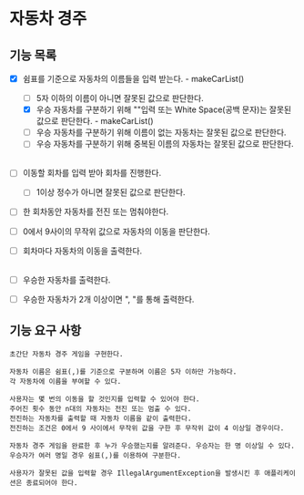 # 자동차 경주

## 기능 목록

- [x] 쉼표를 기준으로 자동차의 이름들을 입력 받는다. - makeCarList()
  - [ ] 5자 이하의 이름이 아니면 잘못된 값으로 판단한다.
  - [x] 우승 자동차를 구분하기 위해 ""입력 또는 White Space(공백 문자)는 잘못된 값으로 판단한다. - makeCarList() 
  - [ ] 우승 자동차를 구분하기 위해 이름이 없는 자동차는 잘못된 값으로 판단한다.
  - [ ] 우승 자동차를 구분하기 위해 중복된 이름의 자동차는 잘못된 값으로 판단한다.<br><br>

- [ ] 이동할 회차를 입력 받아 회차를 진행한다.
  - [ ] 1이상 정수가 아니면 잘못된 값으로 판단한다.
- [ ] 한 회차동안 자동차를 전진 또는 멈춰야한다.
- [ ] 0에서 9사이의 무작위 값으로 자동차의 이동을 판단한다.
- [ ] 회차마다 자동차의 이동을 출력한다.<br><br>

- [ ] 우승한 자동차를 출력한다.
- [ ] 우승한 자동차가 2개 이상이면 ", "를 통해 출력한다.

## 기능 요구 사항

    초간단 자동차 경주 게임을 구현한다.

    자동차 이름은 쉼표(,)를 기준으로 구분하며 이름은 5자 이하만 가능하다.
    각 자동차에 이름을 부여할 수 있다.

    사용자는 몇 번의 이동을 할 것인지를 입력할 수 있어야 한다.
    주어진 횟수 동안 n대의 자동차는 전진 또는 멈출 수 있다.
    전진하는 자동차를 출력할 때 자동차 이름을 같이 출력한다.
    전진하는 조건은 0에서 9 사이에서 무작위 값을 구한 후 무작위 값이 4 이상일 경우이다.

    자동차 경주 게임을 완료한 후 누가 우승했는지를 알려준다. 우승자는 한 명 이상일 수 있다.
    우승자가 여러 명일 경우 쉼표(,)를 이용하여 구분한다.

    사용자가 잘못된 값을 입력할 경우 IllegalArgumentException을 발생시킨 후 애플리케이션은 종료되어야 한다.